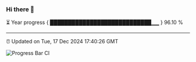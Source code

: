 ### Hi there 👋

⏳ Year progress { ████████████████████████████▁▁ } 96.10 %

---

⏰ Updated on Tue, 17 Dec 2024 17:40:26 GMT

![Progress Bar CI](https://github.com/IshwaranRudhara/GIT-ACTION/workflows/Progress%20Bar%20CI/badge.svg)
